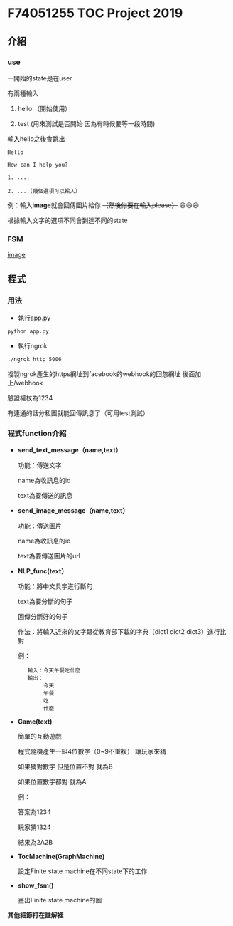 # F74051255 TOC Project 2019

## 介紹

### use
一開始的state是在user

有兩種輸入
	
   1. hello （開始使用）
	
   2. test (用來測試是否開始 因為有時候要等一段時間)

輸入hello之後會跳出
   ```
   Hello
	
   How can I help you?
	
   1. ....
	
   2. ....(幾個選項可以輸入）
   ```
   
   例：輸入**image**就會回傳圖片給你 ~~（然後你要在輸入please）~~ :smile::smile::smile:
   
根據輸入文字的選項不同會到達不同的state

### FSM

[image](https://raw.githubusercontent.com/talker652/TOC-project/master/fsm.png)

## 程式

### 用法
* 執行app.py
```sh
python app.py
```
* 執行ngrok
```sh
./ngrok http 5006
```

複製ngrok產生的https網址到facebook的webhook的回忽網址 後面加上/webhook

驗證權杖為1234

有連通的話分私團就能回傳訊息了（可用test測試）

### 程式function介紹
* **send_text_message（name,text）**
	
  功能：傳送文字
		
    name為收訊息的id
	
    text為要傳送的訊息
    
* **send_image_message（name,text）**
	
  功能：傳送圖片
		 
     name為收訊息的id
		 
     text為要傳送圖片的url
* **NLP_func(text）**
	
  功能：將中文具字進行斷句
		 
     text為要分斷的句子
		
     回傳分斷好的句子
	
  作法：將輸入近來的文字跟從教育部下載的字典（dict1 dict2 dict3）進行比對
  
  例：
  ```
     輸入：今天午餐吃什麼
     輸出：
          今天
          午餐
          吃
          什麼
  ```


* **Game(text)**
	
  簡單的互動遊戲

  程式隨機產生一組4位數字（0~9不重複） 讓玩家來猜

  如果猜對數字 但是位置不對 就為B

  如果位置數字都對 就為A

  例：

    答案為1234

    玩家猜1324

    結果為2A2B

* **TocMachine(GraphMachine)**
	
  設定Finite state machine在不同state下的工作

* **show_fsm()**
	
  畫出Finite state machine的圖	

**其他細節打在註解裡**

